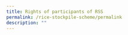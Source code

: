 ```yaml
---
title: Rights of participants of RSS
permalink: /rice-stockpile-scheme/permalink
description: ""
---
```


